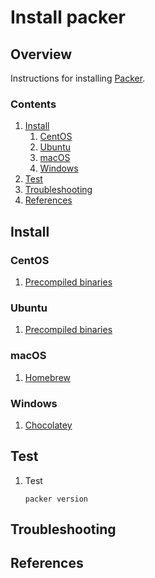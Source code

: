 # Install packer

## Overview

Instructions for installing [Packer](http://packer.io/).

### Contents

1. [Install](#install)
    1. [CentOS](#centos)
    1. [Ubuntu](#ubuntu)
    1. [macOS](#macos)
    1. [Windows](#windows)
1. [Test](#test)
1. [Troubleshooting](#troubleshooting)
1. [References](#references)

## Install

### CentOS

1. [Precompiled binaries](https://www.packer.io/intro/getting-started/install.html#precompiled-binaries)

### Ubuntu

1. [Precompiled binaries](https://www.packer.io/intro/getting-started/install.html#precompiled-binaries)

### macOS

1. [Homebrew](https://www.packer.io/intro/getting-started/install.html#homebrew)

### Windows

1. [Chocolatey](https://www.packer.io/intro/getting-started/install.html#chocolatey)

## Test

1. Test

    ```console
    packer version
    ```

## Troubleshooting

## References
